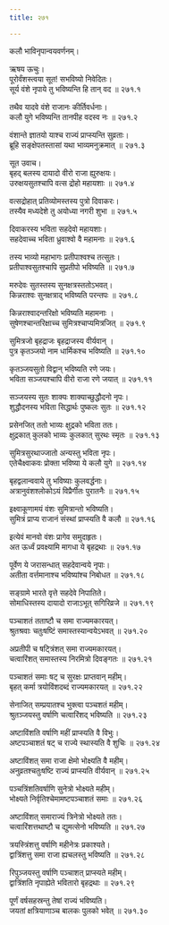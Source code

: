```yaml
---
title: २७१

---
```

कलौ भाविनृपान्वयवर्णनम्।  
  
ऋषय ऊचुः।  
पूरोर्वंशस्त्वया सूत! सभविष्यो निवेदितः।  
सूर्य वंशे नृपाये तु भविष्यन्ति हि तान् वद ॥ २७१.१  
  
तथैव यादवे वंशे राजानः कीर्तिवर्धनाः।  
कलौ युगे भविष्यन्ति तानपीह वदस्व नः ॥ २७१.२  
  
वंशान्ते ज्ञातयो याश्च राज्यं प्राप्स्यन्ति सुव्रताः।  
ब्रूहि सङ्क्षेपतस्तासां यथा भाव्यमनुक्रमात् ॥ २७१.३  
  
सूत उवाच।  
बृहद् बलस्य दायादो वीरो राजा ह्युरुक्षयः।  
उरुक्षयसुतश्चापि वत्स द्रोहो महायशाः ॥ २७१.४  
  
वत्सद्रोहात् प्रतिव्योमस्तस्य पुत्रो दिवाकरः।  
तस्यैव मध्यदेशे तु अयोध्या नगरी शुभा ॥ २७१.५  
  
दिवाकरस्य भविता सहदेवो महायशाः।  
सहदेवाच्च भविता ध्रुवाश्वो वै महामनाः ॥ २७१.६  
  
तस्य भाव्यो महाभागः प्रतीपाश्वश्च तत्सुतः।  
प्रतीपाश्वसुतश्चापि सुप्रतीपो भविष्यति ॥ २७१.७  
  
मरुदेवः सुतस्तस्य सुनक्षत्रस्ततोऽभवत्।  
किन्नराश्वः सुनक्षत्राद् भविष्यति परन्तपः ॥ २७१.८  
  
किन्नराश्वादन्तरिक्षो भविष्यति महामनाः ।  
सुषेणश्चान्तरिक्षाच्च सुमित्रश्चाप्यमित्रजित् ॥ २७१.९  
  
सुमित्रजो बृहद्राजः बृहद्राजस्य वीर्यवान् ।  
पुत्र कृतञ्जयो नाम धार्मिकश्च भविष्यति ॥ २७१.१०  
  
कृतञ्जयसुतो विद्वान् भविष्यति रणे जयः।  
भविता सञ्जयश्चापि वीरो राजा रणे जयात् ॥ २७१.११  
  
सञ्जयस्य सुतः शाक्यः शाक्याच्छुद्धौदनो नृपः।  
शुद्धौदनस्य भविता सिद्धार्थः पुष्कलः सुतः ॥ २७१.१२  
  
प्रसेनजित् ततो भाव्यः क्षुद्रको भविता ततः।  
क्षुद्रकात् कुलको भाव्यः कुलकात् सुरथः स्मृतः ॥ २७१.१३  
  
सुमित्रसुरथाज्जातो अन्यस्तु भविता नृपः।  
एतेचैक्ष्वाकवः प्रोक्ता भविष्या ये कलौ युगे ॥ २७१.१४  
  
बृहद्वलान्ववाये तु भविष्याः कुलवर्द्धनाः।  
अत्रानुवंशश्लोकोऽयं विप्रैर्गीतः पुरातनैः ॥ २७१.१५  
  
इक्ष्वाकूणामयं वंशः सुमित्रान्तो भविष्यति।  
सुमित्रं प्राप्य राजानं संस्थां प्राप्स्यति वै कलौ ॥ २७१.१६  
  
इत्येवं मानवो वंशः प्रागेव समुदाहृतः।  
अत ऊर्ध्वं प्रवक्ष्यामि मागधा ये बृहद्रथाः ॥ २७१.१७  
  
पूर्वेण ये जरासन्धात् सहदेवान्वये नृपाः।  
अतीता वर्त्तमानाश्च भविष्यांश्च निबोधत ॥ २७१.१८  
  
सङ्ग्रामे भारते वृत्ते सहदेवे निपातिते।  
सोमाधिस्तस्य दायादो राजाऽभूत् सगिरिव्रजे ॥ २७१.१९  
  
पञ्चाशतं तताष्टौ च समा राज्यमकारयत्।  
श्रुतश्रवाः चतुःषष्टिं समास्तस्यान्वयेऽभवत् ॥ २७१.२०  
  
अप्रतीपी च षट्त्रिंशत् समा राज्यमकारयत्।  
चत्वारिंशत् समास्तस्य निरमित्रो दिवङ्गतः ॥ २७१.२१  
  
पञ्चाशतं समाः षट् च सुरक्षः प्राप्तवान् महीम्।  
बृहत् कर्मा त्रयोविंशदब्दं राज्यमकारयत् ॥ २७१.२२  
  
सेनाजित् सम्प्रयातश्च भुक्त्वा पञ्चशतं महीम्।  
श्रुतञ्जयस्तु वर्षाणि चत्वारिंशद् भविष्यति ॥ २७१.२३  
  
अष्टाविंशति वर्षाणि महीं प्राप्स्यति वै विभुः।  
अष्टपञ्चाशतं षट् च राज्ये स्थास्यति वै शुचिः ॥ २७१.२४  
  
अष्टाविंशत् समा राजा क्षेमो भोक्ष्यति वै महीम्।  
अनुव्रतश्चतुःषष्टि राज्यं प्राप्स्यति वीर्यवान् ॥ २७१.२५  
  
पञ्चत्रिंशतिवर्षाणि सुनेत्रो भोक्ष्यते महीम्।  
भोक्ष्यते निर्वृतिश्चेमामष्टपञ्चाशतं समाः ॥ २७१.२६  
  
अष्टाविंशत् समाराज्यं त्रिनेत्रो भोक्ष्यते ततः।  
चत्वारिंशत्तथाष्टौ च द्युमत्सेनो भविष्यति ॥ २७१.२७  
  
त्रयस्त्रिंशत्तु वर्षाणि महीनेत्रः प्रकाश्यते।  
द्वात्रिंशत्तु समा राजा ह्यचलस्तु भविष्यति ॥ २७१.२८  
  
रिपुञ्जयस्तु वर्षाणि पञ्चाशत् प्राप्स्यते महीम्।  
द्वात्रिंशति नृपाह्येते भवितारो बृहद्रथाः ॥ २७१.२९  
  
पूर्णं वर्षसहस्रन्तु तेषां राज्यं भविष्यति।  
जयतां क्षत्रियाणाञ्च बालकः पुलको भवेत् ॥ २७१.३०